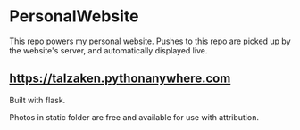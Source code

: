 # PersonalWebsite
This repo powers my personal website. Pushes to this repo are picked up by the website's server, and automatically displayed live.
## https://talzaken.pythonanywhere.com

Built with flask.

Photos in static folder are free and available for use with attribution.
